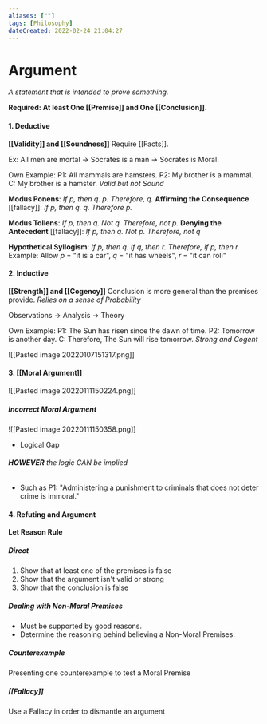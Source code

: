 ```yaml
---
aliases: [""] 
tags: [Philosophy] 
dateCreated: 2022-02-24 21:04:27
---
```

# Argument
*A statement that is intended to prove something.*

**Required: At least One [[Premise]] and One [[Conclusion]].**

#### 1. Deductive 
**[[Validity]] and [[Soundness]]**
Require [[Facts]].

Ex: All men are mortal -> Socrates is a man -> Socrates is Moral.

Own Example:
P1: All mammals are hamsters.
P2: My brother is a mammal.
C: My brother is a hamster.
*Valid but not Sound*

**Modus Ponens**: 
*If p, then q.
p.
Therefore, q.*
**Affirming the Consequence** [[fallacy]]:
*If p, then q.
q.
Therefore p.*

**Modus Tollens**:
*If p, then q.
Not q.
Therefore, not p.*
**Denying the Antecedent** [[fallacy]]:
*If p, then q.
Not p.
Therefore, not q*

**Hypothetical Syllogism**:
*If p, then q.
If q, then r.
Therefore, if p, then r.*
Example: Allow *p* = "it is a car", *q* = "it has wheels", *r* = "it can roll"

#### 2. Inductive 
**[[Strength]] and [[Cogency]]**
Conclusion is more general than the premises provide. *Relies on a sense of Probability*

Observations -> Analysis -> Theory

Own Example:
P1: The Sun has risen since the dawn of time.
P2: Tomorrow is another day.
C: Therefore, The Sun will rise tomorrow.
*Strong and Cogent*

![[Pasted image 20220107151317.png]]

#### 3. [[Moral Argument]]
![[Pasted image 20220111150224.png]]

##### Incorrect Moral Argument
![[Pasted image 20220111150358.png]]
- Logical Gap 
###### **HOWEVER** the logic *CAN* be implied
- Such as P1: "Administering a punishment to criminals that does not deter crime is immoral."

#### 4. Refuting and Argument
**Let Reason Rule**
##### Direct
1. Show that at least one of the premises is false
2. Show that the argument isn't valid or strong
3. Show that the conclusion is false

##### Dealing with Non-Moral Premises
- Must be supported by good reasons.
- Determine the reasoning behind believing a Non-Moral Premises.

##### Counterexample
Presenting one counterexample to test a Moral Premise

##### [[Fallacy]]
Use a Fallacy in order to dismantle an argument
